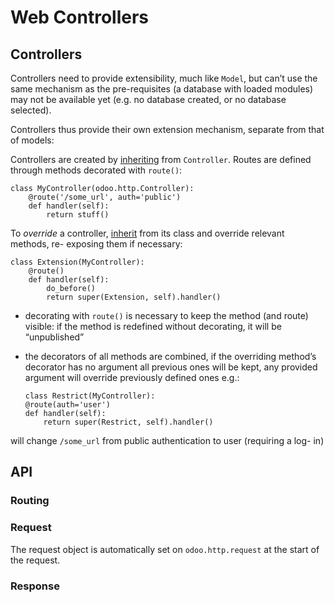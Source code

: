 # Web Controllers

## Controllers

Controllers need to provide extensibility, much like `Model`, but can’t use
the same mechanism as the pre-requisites (a database with loaded modules) may
not be available yet (e.g. no database created, or no database selected).

Controllers thus provide their own extension mechanism, separate from that of
models:

Controllers are created by
[inheriting](https://docs.python.org/3/tutorial/classes#tut-inheritance
"\(in Python v3.12\)") from `Controller`. Routes are defined through methods
decorated with `route()`:

    
    
    class MyController(odoo.http.Controller):
        @route('/some_url', auth='public')
        def handler(self):
            return stuff()
    

To _override_ a controller,
[inherit](https://docs.python.org/3/tutorial/classes#tut-inheritance
"\(in Python v3.12\)") from its class and override relevant methods, re-
exposing them if necessary:

    
    
    class Extension(MyController):
        @route()
        def handler(self):
            do_before()
            return super(Extension, self).handler()
    

  * decorating with `route()` is necessary to keep the method (and route) visible: if the method is redefined without decorating, it will be “unpublished”

  * the decorators of all methods are combined, if the overriding method’s decorator has no argument all previous ones will be kept, any provided argument will override previously defined ones e.g.:
    
        class Restrict(MyController):
        @route(auth='user')
        def handler(self):
            return super(Restrict, self).handler()
    

will change `/some_url` from public authentication to user (requiring a log-
in)

## API

### Routing

### Request

The request object is automatically set on `odoo.http.request` at the start of
the request.

### Response

